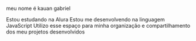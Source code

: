 meu nome é kauan gabriel 

Estou estudando na Alura
Estou me desenvolvendo na linguagem JavaScript
Utilizo esse espaço para minha organização e compartilhamento dos meu projetos desenvolvidos
